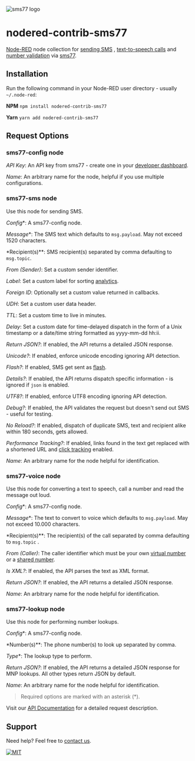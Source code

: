 ![](https://www.sms77.io/wp-content/uploads/2019/07/sms77-Logo-400x79.png "sms77 logo")

# nodered-contrib-sms77

[Node-RED](http://nodered.org) node collection
for [sending SMS](https://www.sms77.io/en/products/send-sms/)
, [text-to-speech calls](https://www.sms77.io/en/products/voice/)
and [number validation](https://www.sms77.io/en/products/number-validation/)
via [sms77](https://www.sms77.io/).

## Installation

Run the following command in your Node-RED user directory - usually `~/.node-red`:

**NPM**
`npm install nodered-contrib-sms77`

**Yarn**
`yarn add nodered-contrib-sms77`

## Request Options

### sms77-config node

*API Key*: An API key from sms77 - create one in
your [developer dashboard](https://app.sms77.io/developer).

*Name*: An arbitrary name for the node, helpful if you use multiple configurations.

### sms77-sms node
Use this node for sending SMS.

*Config**: A sms77-config node.

*Message**: The SMS text which defaults to `msg.payload`. May not exceed 1520 characters.

*Recipient(s)**: SMS recipient(s) separated by comma defaulting to `msg.topic`.

*From (Sender)*: Set a custom sender identifier.

*Label*: Set a custom label for
sorting [analytics](https://www.sms77.io/en/docs/gateway/http-api/analytics/).

*Foreign ID*: Optionally set a custom value returned in callbacks.

*UDH*: Set a custom user data header.

*TTL*: Set a custom time to live in minutes.

*Delay*: Set a custom date for time-delayed dispatch in the form of a Unix timestamp or a
date/time string formatted as yyyy-mm-dd hh:ii.

*Return JSON?*: If enabled, the API returns a detailed JSON response.

*Unicode?*: If enabled, enforce unicode encoding ignoring API detection.

*Flash?*: If enabled, SMS get sent as [flash](https://help.sms77.io/en/flash-sms).

*Details?*: If enabled, the API returns dispatch specific information - is ignored
if `json` is enabled.

*UTF8?*: If enabled, enforce UTF8 encoding ignoring API detection.

*Debug?*: If enabled, the API validates the request but doesn't send out SMS - useful for
testing.

*No Reload?*: If enabled, dispatch of duplicate SMS, text and recipient alike within 180
seconds, gets allowed.

*Performance Tracking?*: If enabled, links found in the text get replaced with a shortened
URL and [click tracking](https://help.sms77.io/en/performance-tracking-1) enabled.

*Name*: An arbitrary name for the node helpful for identification.

### sms77-voice node
Use this node for converting a text to speech, call a number and read the message out loud.

*Config**: A sms77-config node.

*Message**: The text to convert to voice which defaults to `msg.payload`. May not exceed
10.000 characters.

*Recipient(s)**: The recipient(s) of the call separated by comma defaulting to `msg.topic`
.

*From (Caller)*: The caller identifier which must be your
own [virtual number](https://help.sms77.io/en/ordering-your-own-number) or
a [shared number](https://www.sms77.io/en/docs/glossary/shared-numbers/).

*Is XML?*: If enabled, the API parses the text as XML format.

*Return JSON?*: If enabled, the API returns a detailed JSON response.

*Name*: An arbitrary name for the node helpful for identification.

### sms77-lookup node
Use this node for performing number lookups.

*Config**: A sms77-config node.

*Number(s)**: The phone number(s) to look up separated by comma.

*Type**: The lookup type to perform.

*Return JSON?*: If enabled, the API returns a detailed JSON response for MNP lookups. All
other types return JSON by default.

*Name*: An arbitrary name for the node helpful for identification.

> Required options are marked with an asterisk (*).

Visit our [API Documentation](https://www.sms77.io/en/docs/gateway/http-api/) for a
detailed request description.

## Support

Need help? Feel free to [contact us](https://www.sms77.io/en/company/contact/).

[![MIT](https://img.shields.io/badge/License-MIT-teal.svg)](LICENSE)
